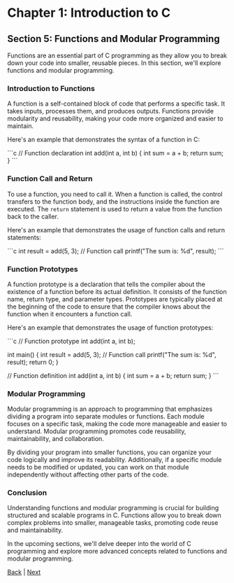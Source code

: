 # Chapter 1: Introduction to C

## Section 5: Functions and Modular Programming

Functions are an essential part of C programming as they allow you to break down your code into smaller, reusable pieces. In this section, we'll explore functions and modular programming.

### Introduction to Functions

A function is a self-contained block of code that performs a specific task. It takes inputs, processes them, and produces outputs. Functions provide modularity and reusability, making your code more organized and easier to maintain.

Here's an example that demonstrates the syntax of a function in C:

\```c
// Function declaration
int add(int a, int b) {
    int sum = a + b;
    return sum;
}
\```

### Function Call and Return

To use a function, you need to call it. When a function is called, the control transfers to the function body, and the instructions inside the function are executed. The `return` statement is used to return a value from the function back to the caller.

Here's an example that demonstrates the usage of function calls and return statements:

\```c
int result = add(5, 3);  // Function call
printf("The sum is: %d", result);
\```

### Function Prototypes

A function prototype is a declaration that tells the compiler about the existence of a function before its actual definition. It consists of the function name, return type, and parameter types. Prototypes are typically placed at the beginning of the code to ensure that the compiler knows about the function when it encounters a function call.

Here's an example that demonstrates the usage of function prototypes:

\```c
// Function prototype
int add(int a, int b);

int main() {
    int result = add(5, 3);  // Function call
    printf("The sum is: %d", result);
    return 0;
}

// Function definition
int add(int a, int b) {
    int sum = a + b;
    return sum;
}
\```

### Modular Programming

Modular programming is an approach to programming that emphasizes dividing a program into separate modules or functions. Each module focuses on a specific task, making the code more manageable and easier to understand. Modular programming promotes code reusability, maintainability, and collaboration.

By dividing your program into smaller functions, you can organize your code logically and improve its readability. Additionally, if a specific module needs to be modified or updated, you can work on that module independently without affecting other parts of the code.

### Conclusion

Understanding functions and modular programming is crucial for building structured and scalable programs in C. Functions allow you to break down complex problems into smaller, manageable tasks, promoting code reuse and maintainability.

In the upcoming sections, we'll delve deeper into the world of C programming and explore more advanced concepts related to functions and modular programming.

[Back](../sec4/index.md) |
[Next](../sec6/index.md)